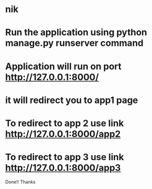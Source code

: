 # nik
# Run the application using python manage.py runserver command
# Application will run on port http://127.0.0.1:8000/
# it will redirect you to app1 page
# To redirect to  app 2  use link http://127.0.0.1:8000/app2
# To redirect to  app 3  use link http://127.0.0.1:8000/app3
Done!!
Thanks
